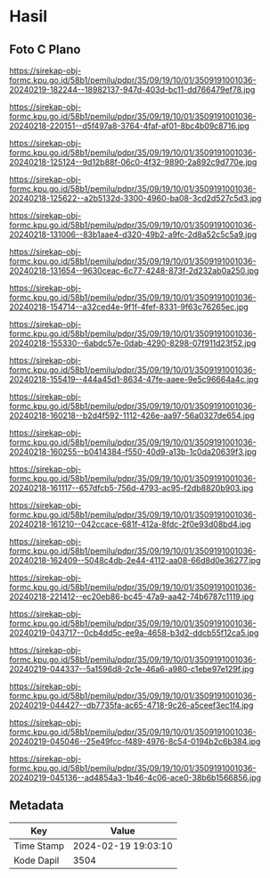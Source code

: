 # Hasil

## Foto C Plano

https://sirekap-obj-formc.kpu.go.id/58b1/pemilu/pdpr/35/09/19/10/01/3509191001036-20240219-182244--18982137-947d-403d-bc11-dd766479ef78.jpg

https://sirekap-obj-formc.kpu.go.id/58b1/pemilu/pdpr/35/09/19/10/01/3509191001036-20240218-220151--d5f497a8-3764-4faf-af01-8bc4b09c8716.jpg

https://sirekap-obj-formc.kpu.go.id/58b1/pemilu/pdpr/35/09/19/10/01/3509191001036-20240218-125124--9d12b88f-06c0-4f32-9890-2a892c9d770e.jpg

https://sirekap-obj-formc.kpu.go.id/58b1/pemilu/pdpr/35/09/19/10/01/3509191001036-20240218-125622--a2b5132d-3300-4960-ba08-3cd2d527c5d3.jpg

https://sirekap-obj-formc.kpu.go.id/58b1/pemilu/pdpr/35/09/19/10/01/3509191001036-20240218-131006--83b1aae4-d320-49b2-a9fc-2d8a52c5c5a9.jpg

https://sirekap-obj-formc.kpu.go.id/58b1/pemilu/pdpr/35/09/19/10/01/3509191001036-20240218-131654--9630ceac-6c77-4248-873f-2d232ab0a250.jpg

https://sirekap-obj-formc.kpu.go.id/58b1/pemilu/pdpr/35/09/19/10/01/3509191001036-20240218-154714--a32ced4e-9f1f-4fef-8331-9f63c76265ec.jpg

https://sirekap-obj-formc.kpu.go.id/58b1/pemilu/pdpr/35/09/19/10/01/3509191001036-20240218-155330--6abdc57e-0dab-4290-8298-07f911d23f52.jpg

https://sirekap-obj-formc.kpu.go.id/58b1/pemilu/pdpr/35/09/19/10/01/3509191001036-20240218-155419--444a45d1-8634-47fe-aaee-9e5c96664a4c.jpg

https://sirekap-obj-formc.kpu.go.id/58b1/pemilu/pdpr/35/09/19/10/01/3509191001036-20240218-160218--b2d4f592-1112-426e-aa97-56a0327de654.jpg

https://sirekap-obj-formc.kpu.go.id/58b1/pemilu/pdpr/35/09/19/10/01/3509191001036-20240218-160255--b0414384-f550-40d9-a13b-1c0da20639f3.jpg

https://sirekap-obj-formc.kpu.go.id/58b1/pemilu/pdpr/35/09/19/10/01/3509191001036-20240218-161117--657dfcb5-756d-4793-ac95-f2db8820b903.jpg

https://sirekap-obj-formc.kpu.go.id/58b1/pemilu/pdpr/35/09/19/10/01/3509191001036-20240218-161210--042ccace-681f-412a-8fdc-2f0e93d08bd4.jpg

https://sirekap-obj-formc.kpu.go.id/58b1/pemilu/pdpr/35/09/19/10/01/3509191001036-20240218-162409--5048c4db-2e44-4112-aa08-66d8d0e36277.jpg

https://sirekap-obj-formc.kpu.go.id/58b1/pemilu/pdpr/35/09/19/10/01/3509191001036-20240218-221412--ec20eb86-bc45-47a9-aa42-74b6787c1119.jpg

https://sirekap-obj-formc.kpu.go.id/58b1/pemilu/pdpr/35/09/19/10/01/3509191001036-20240219-043717--0cb4dd5c-ee9a-4658-b3d2-ddcb55f12ca5.jpg

https://sirekap-obj-formc.kpu.go.id/58b1/pemilu/pdpr/35/09/19/10/01/3509191001036-20240219-044337--5a1596d8-2c1e-46a6-a980-c1ebe97e129f.jpg

https://sirekap-obj-formc.kpu.go.id/58b1/pemilu/pdpr/35/09/19/10/01/3509191001036-20240219-044427--db7735fa-ac65-4718-9c26-a5ceef3ec1f4.jpg

https://sirekap-obj-formc.kpu.go.id/58b1/pemilu/pdpr/35/09/19/10/01/3509191001036-20240219-045046--25e49fcc-f489-4976-8c54-0194b2c6b384.jpg

https://sirekap-obj-formc.kpu.go.id/58b1/pemilu/pdpr/35/09/19/10/01/3509191001036-20240219-045136--ad4854a3-1b46-4c06-ace0-38b6b1566856.jpg


## Metadata

| Key        | Value               |
| ---------- | ------------------- |
| Time Stamp | 2024-02-19 19:03:10 |
| Kode Dapil | 3504                |



